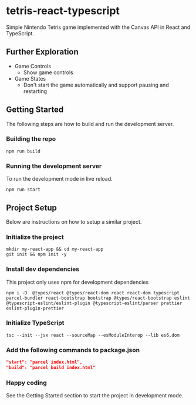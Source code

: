# tetris-react-typescript

Simple Nintendo Tetris game implemented with the Canvas API in React and TypeScript.

## Further Exploration

- Game Controls
  - Show game controls 
- Game States
  - Don't start the game automatically and support pausing and restarting
  

## Getting Started

The following steps are how to build and run the development server.

### Building the repo

```
npm run build
```

### Running the development server
To run the development mode in live reload.
```
npm run start
```

## Project Setup
Below are instructions on how to setup a similar project.

### Initialize the project
```
mkdir my-react-app && cd my-react-app
git init && npm init -y
```
### Install dev dependencies
This project only uses npm for development dependencies
```
npm i -D  @types/react @types/react-dom react react-dom typescript parcel-bundler react-bootstrap bootstrap @types/react-bootstrap eslint @typescript-eslint/eslint-plugin @typescript-eslint/parser prettier eslint-plugin-prettier
```
### Initialize TypeScript
```
tsc --init --jsx react --sourceMap --esModuleInterop --lib es6,dom
```
### Add the following commands to package.json
```json
"start": "parcel index.html",
"build": "parcel build index.html"
```
### Happy coding
See the Getting Started section to start the project in development mode.